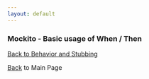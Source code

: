 ```yaml
---
layout: default
---
```


### Mockito - Basic usage of When / Then

[Back to Behavior and Stubbing](mockito-behavior-and-stubbing)

[Back](/mockito-crafting-code) to Main Page
